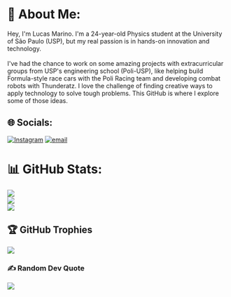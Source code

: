 # 💫 About Me:
Hey, I'm Lucas Marino. I'm a 24-year-old Physics student at the University of São Paulo (USP), but my real passion is in hands-on innovation and technology.<br><br>I've had the chance to work on some amazing projects with extracurricular groups from USP's engineering school (Poli-USP), like helping build Formula-style race cars with the Poli Racing team and developing combat robots with Thunderatz. I love the challenge of finding creative ways to apply technology to solve tough problems. This GitHub is where I explore some of those ideas.


## 🌐 Socials:
[![Instagram](https://img.shields.io/badge/Instagram-%23E4405F.svg?logo=Instagram&logoColor=white)](https://instagram.com/lucasmarinolv) [![email](https://img.shields.io/badge/Email-D14836?logo=gmail&logoColor=white)](mailto:lucasmarinoo.lv@gmail.com) 
# 📊 GitHub Stats:
![](https://github-readme-stats.vercel.app/api?username=LukeVieira&theme=gruvbox&hide_border=false&include_all_commits=false&count_private=false)<br/>
![](https://nirzak-streak-stats.vercel.app/?user=LukeVieira&theme=gruvbox&hide_border=false)<br/>
![](https://github-readme-stats.vercel.app/api/top-langs/?username=LukeVieira&theme=gruvbox&hide_border=false&include_all_commits=false&count_private=false&layout=compact)

## 🏆 GitHub Trophies
![](https://github-profile-trophy.vercel.app/?username=LukeVieira&theme=gruvbox&no-frame=false&no-bg=false&margin-w=4)

### ✍️ Random Dev Quote
![](https://quotes-github-readme.vercel.app/api?type=horizontal&theme=gruvbox)

<!-- Proudly created with GPRM ( https://gprm.itsvg.in ) -->
